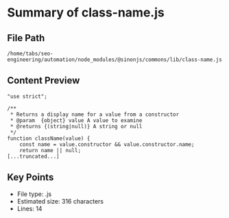 # Summary of class-name.js
  
## File Path
`/home/tabs/seo-engineering/automation/node_modules/@sinonjs/commons/lib/class-name.js`

## Content Preview
```
"use strict";

/**
 * Returns a display name for a value from a constructor
 * @param  {object} value A value to examine
 * @returns {(string|null)} A string or null
 */
function className(value) {
    const name = value.constructor && value.constructor.name;
    return name || null;
[...truncated...]
```

## Key Points
- File type: .js
- Estimated size: 316 characters
- Lines: 14
